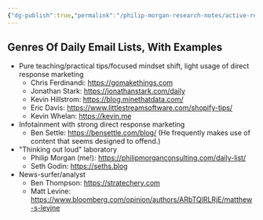 ```yaml
---
{"dg-publish":true,"permalink":"/philip-morgan-research-notes/active-research/marketing/marketing-for-non-commodities/daily-emailing/"}
---
```


## Genres Of Daily Email Lists, With Examples

- Pure teaching/practical tips/focused mindset shift, light usage of direct response marketing
	- Chris Ferdinandi: https://gomakethings.com
	- Jonathan Stark: https://jonathanstark.com/daily
	- Kevin Hillstrom: https://blog.minethatdata.com/
	- Eric Davis: https://www.littlestreamsoftware.com/shopify-tips/
	- Kevin Whelan: https://kevin.me
- Infotainment with strong direct response marketing
	- Ben Settle: https://bensettle.com/blog/ (He frequently makes use of content that seems designed to offend.)
- "Thinking out loud" laboratory
	- Philip Morgan (me!): https://philipmorganconsulting.com/daily-list/
	- Seth Godin: https://seths.blog
- News-surfer/analyst
	- Ben Thompson: https://stratechery.com
	- Matt Levine: https://www.bloomberg.com/opinion/authors/ARbTQlRLRjE/matthew-s-levine

